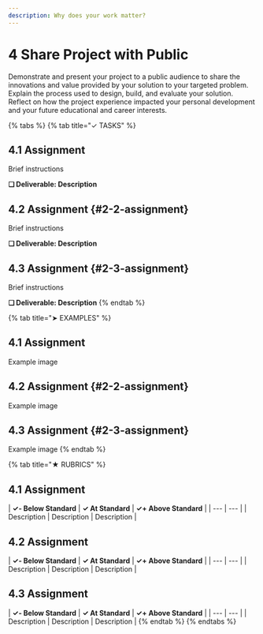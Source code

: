 ```yaml
---
description: Why does your work matter?
---
```


# 4 Share Project with Public

Demonstrate and present your project to a public audience to share the innovations and value provided by your solution to your targeted problem. Explain the process used to design, build, and evaluate your solution. Reflect on how the project experience impacted your personal development and your future educational and career interests.

{% tabs %}
{% tab title="✓ TASKS" %}
## 4.1 Assignment

Brief instructions

**❏ Deliverable: Description**

## 4.2 Assignment {#2-2-assignment}

Brief instructions

**❏ Deliverable: Description**

## 4.3 Assignment {#2-3-assignment}

Brief instructions

**❏ Deliverable: Description**
{% endtab %}

{% tab title="➤ EXAMPLES" %}
## 4.1 Assignment

Example image

## 4.2 Assignment {#2-2-assignment}

Example image

## 4.3 Assignment {#2-3-assignment}

Example image
{% endtab %}

{% tab title="★ RUBRICS" %}
## 4.1 Assignment

| **✓- Below Standard** | **✓ At Standard** | **✓+ Above Standard** |
| --- | --- |
| Description | Description | Description |

## 4.2 Assignment

| **✓- Below Standard** | **✓ At Standard** | **✓+ Above Standard** |
| --- | --- |
| Description | Description | Description |

## 4.3 Assignment

| **✓- Below Standard** | **✓ At Standard** | **✓+ Above Standard** |
| --- | --- |
| Description | Description | Description |
{% endtab %}
{% endtabs %}

